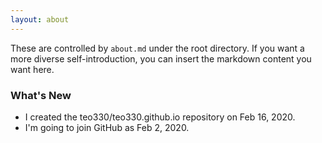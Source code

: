 ```yaml
---
layout: about
---
```


These are controlled by `about.md` under the root directory. If you want a more diverse self-introduction, you can insert the markdown content you want here.

### What's New

- I created the teo330/teo330.github.io repository on Feb 16, 2020.
- I'm going to join GitHub as Feb 2, 2020.
